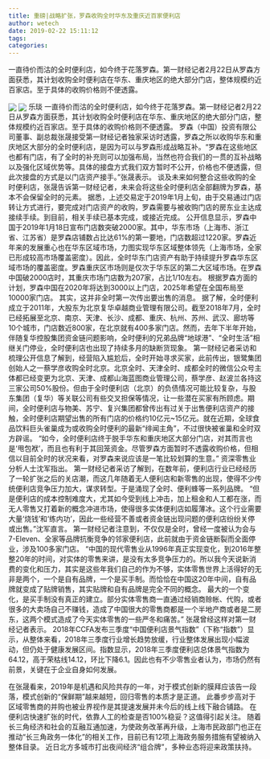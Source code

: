 ```yaml
---
title: 重磅|战略扩张，罗森收购全时华东及重庆近百家便利店
author: wetech
date: 2019-02-22 15:11:12
tags: 
categories: 
---
```

一直待价而沽的全时便利店，如今终于花落罗森。第一财经记者2月22日从罗森方面获悉，其计划收购全时便利店在华东、重庆地区的绝大部分门店，整体规模约近百家店。至于具体的收购价格则不便透露。
<!-- more -->
<img align="center" border="0" src="https://imgcdn.yicai.com/uppics/images/2019/02/63fe68fe441ce393b3700a96a6562d12.jpg" />
<img align="center" border="0" src="https://imgcdn.yicai.com/uppics/images/2019/02/23b1b393ab528dcc5666ebf909702601.jpg" />
乐琰
一直待价而沽的全时便利店，如今终于花落罗森。第一财经记者2月22日从罗森方面获悉，其计划收购全时便利店在华东、重庆地区的绝大部分门店，整体规模约近百家店。至于具体的收购价格则不便透露。
罗森（中国）投资有限公司董事、副总裁张晟接受第一财经记者独家采访时透露，罗森之所以收购华东和重庆地区大部分的全时便利店，是因为可以与罗森形成战略互补。“罗森在这些地区也都有门店，有了全时的补充则可以加强布局，当然也符合我们的一贯的互补战略以及强化区域优势等。具体的接盘方式我们双方暂时不公开，价格也不便透露，但此次接盘的方式是以门店资产接手。”张晟表示。
谈及未来如何整合这些收购的全时便利店，张晟告诉第一财经记者，未来会将这些全时便利店全部翻牌为罗森，基本不会保留全时的元素。
据悉，上述交易定于2019年1月上旬，由于交易通过门店转让方式进行，要完成对门店资产的收购，罗森需要与被收购门店的房东业主达成接续手续。到目前，相关手续已基本完成，或接近完成。
公开信息显示，罗森中国于2019年1月18日宣布门店数突破2000家。其中，华东市场（上海市、浙江省、江苏省）是罗森店铺数占比达61%的第一要地，门店数超过1220家。罗森近年来的发展重心也在华东区域市场，力图实现华东区域整体领先（上海市场，全家已形成较高市场覆盖密度）。因此，全时华东门店资产有助于持续提升罗森华东区域市场的覆盖密度。罗森重庆区市场则是仅次于华东区的第二大区域市场。在罗森中国破2000店时，其重庆市场门店数为207家，占比1/10左右。
根据罗森方面的计划，罗森中国在2020年将达到3000以上门店，2025年希望在全国布局至10000家门店。
其实，这并非全时第一次传出要出售的消息。
据了解，全时便利成立于2011年，大股东为北京复华卓越商业管理有限公司。截至2018年7月，全时已经拓展至北京、南京、天津、长沙、成都、重庆、杭州、苏州、武汉、廊坊等10个城市，门店数近800家，在北京就有400多家门店。然而，去年下半年开始，伴随复华控股集团资金链问题影响，全时便利的兄弟品牌“地球港”、“全时生活”相继关门停业，全时便利店也出现了持续多月的缺断货现象。
第一财经记者采访和梳理公开信息了解到，经营陷入尴尬后，全时开始寻求买家，此前传出，银鹭集团创始人之一蔡学彦收购全时北京。北京全时、天津全时、成都全时的微信公众号主体都已经变更为北京、天津、成都山海蓝图商业管理公司，蔡学彦、赵波兰各持这三家公司50%股份。但由于全时便利店（北京）的负债情况可能比较复杂，与股东集团（复华）等关联公司有些交叉担保等情况，让一些潜在买家有所顾虑。期间，全时便利店与物美、苏宁、复兴集团都曾传出有过关于出售便利店资产的接触，全时便利店期望出售的所有门店的价格约10亿元~15亿元。就在近期，全球食品饮料巨头雀巢成为或收购全时便利的最新“绯闻主角”，不过很快被雀巢和全时双方辟谣。
“如今，全时便利店终于脱手华东和重庆地区大部分门店，对其而言也是‘甩包袱’，而且也有利于其回笼资金。尽管罗森方面暂时不透露收购价格，但相信以目前全时的状况来看，对罗森来说应该是一笔比较划算的生意。” 资深零售业分析人士沈军指出。
第一财经记者采访了解到，在数年前，便利店行业已经经历了一轮扩张之后的关店潮，而这几年随着无人便利店和新零售的出现，使得不少传统便利店竞争压力加大，谋求转型。于是涌现了全时、便利蜂等一系列品牌。
“但是便利店的成本控制难度大，尤其如今受到线上冲击，加上租金和人工都在涨，而无人零售又打着新的概念冲进市场，使得很多实体便利店如履薄冰。这个行业需要大量‘烧钱’和‘练内功’，因此一些经营不善或者资金链出现问题的便利店纷纷关停或出售。”沈军直言。
第一财经记者注意到，不仅仅是全时，曾经一度被认为会与7-Eleven、全家等品牌抗衡竞争的邻家便利店，此前就由于资金链断裂而全面停业，涉及100多家门店。
“中国的现代零售业从1996年真正实现变化，到2016年整整20年的时间，对实体的零售来讲，是没有太多竞争压力的。所以我今天说新消费的变化和压力，其实是这些年我们自己的作为不够，实体零售世界上活得好的无非是两个，一个是自有品牌，一个是买手制。而恰恰在中国这20年中间，自有品牌就变成了贴牌销售，其实贴牌和自有品牌是完全不同的概念。 最大的一个变化，是买手制没有真正的建立。部分实体零售商一直通过经销商赊帐、代购，或者很多的大卖场自己不赚钱，造成了中国很大的零售商都是一个半地产商或者是二房东，这两个模式造成了今天实体零售的一些严冬和痛苦。” 张晟曾经这样对第一财经记者表示。
2018年CCFA发布三季度“中国便利店景气指数”（下称“指数”）显示，从整体来看，2018年三季度行业增长趋势放缓，行业整体发展出现小幅波动，但仍处于健康发展区间。指数显示，2018年三季度便利店总体景气指数为64.12，高于荣枯线14.12，环比下降6.1。因此也有不少零售业者认为，市场仍然有前景，关键在于企业自身如何发展。
 
 
在张晟看来，2019年是机遇和风险共存的一年，对于模式创新的膜拜应该告一段落，模式创新的“保鲜期”越来越短，回归零售的本质才是正道。
此番步步高对于区域零售商的并购也被业界视作是其提速发展并未今后的线上线下融合铺路。
在便利店快速扩张的时代，依靠人工的检查是否100%稳妥？这值得引起关注。
随着长三角经济和社会的互融互通加速，为使政务改革再升级，上海市民政部门也正在推动“长三角政务一体化”的相关工作，目前已有12项上海政务服务措施有望被纳入整体目录。
近日北方多城市打出夜间经济“组合牌”，多种业态将迎来政策扶持。
